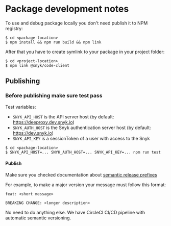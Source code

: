 # Package development notes

To use and debug package locally you don't need publish it to NPM registry:

```shell script
$ cd <package-location>
$ npm install && npm run build && npm link
```

After that you have to create symlink to your package in your project folder:

```shell script
$ cd <project-location>
$ npm link @snyk/code-client
```

## Publishing

### Before publishing make sure test pass

Test variables:

- `SNYK_API_HOST` is the API server host (by default: https://deeproxy.dev.snyk.io)
- `SNYK_AUTH_HOST` is the Snyk authentication server host (by default: https://dev.snyk.io)
- `SNYK_API_KEY` is a sessionToken of a user with access to the Snyk

```shell script
$ cd <package-location>
$ SNYK_API_HOST=... SNYK_AUTH_HOST=... SNYK_API_KEY=... npm run test
```

#### Publish

Make sure you checked documentation about [semantic release prefixes](https://github.com/semantic-release/semantic-release)

For example, to make a major version your message must follow this format:

```
feat: <short message>

BREAKING CHANGE: <longer description>
```

No need to do anything else. We have CircleCI CI/CD pipeline with automatic semantic versioning.

